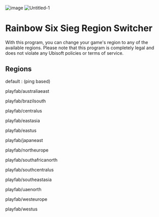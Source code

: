 ![image](https://github.com/user-attachments/assets/90512321-3583-4e0a-8378-a40f80c67415)
![Untitled-1](https://github.com/user-attachments/assets/0b150e7e-40af-45fd-8bc5-d5a3be97f9bb)

# Rainbow Six Sieg Region Switcher
With this program, you can change your game's region to any of the available regions. Please note that this program is completely legal and does not violate any Ubisoft policies or terms of service.

## Regions
default : (ping based)

playfab/australiaeast

playfab/brazilsouth

playfab/centralus

playfab/eastasia

playfab/eastus

playfab/japaneast

playfab/northeurope

playfab/southafricanorth

playfab/southcentralus

playfab/southeastasia

playfab/uaenorth

playfab/westeurope

playfab/westus
